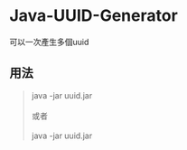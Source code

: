# Java-UUID-Generator
可以一次產生多個uuid
## 用法
>java -jar uuid.jar
<br></br>或者<br></br>
>java -jar uuid.jar <amount>
